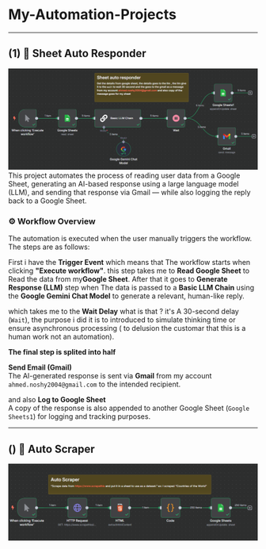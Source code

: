 # My-Automation-Projects

-------------------------------------------------------------------------------------------


## (1) 📩 Sheet Auto Responder
![Sheet Responder Workflow](Email_Sender/Sheet_Responder.png)
This project automates the process of reading user data from a Google Sheet, generating an AI-based response using a large language model (LLM), and sending that response via Gmail — while also logging the reply back to a Google Sheet.

### ⚙️ Workflow Overview

The automation is executed when the user manually triggers the workflow. The steps are as follows:

First i have the **Trigger Event** which means that The workflow starts when clicking **"Execute workflow"**.
this step takes me to **Read Google Sheet** to Read the data from my**Google Sheet**.
After that it goes to **Generate Response (LLM)** step when The data is passed to a **Basic LLM Chain** using the **Google Gemini Chat Model** to generate a relevant, human-like reply.

which takes me to the **Wait Delay** 
what is that ? it's A 30-second delay (`Wait`), the purpose i did it is to introduced to simulate thinking time or ensure asynchronous processing ( to delusion the customar that this is a human work not an automation).

**The final step is splited into half**

**Send Email (Gmail)**  
   The AI-generated response is sent via **Gmail** from my account `ahmed.noshy2004@gmail.com` to the intended recipient.

and also **Log to Google Sheet**  
   A copy of the response is also appended to another Google Sheet (`Google Sheets1`) for logging and tracking purposes.


-------------------------------------------------------------------------------------------
## () 📡  Auto Scraper
![Auto Scraper workflow](Auto_Scraper/Auto_Scraper.png)


